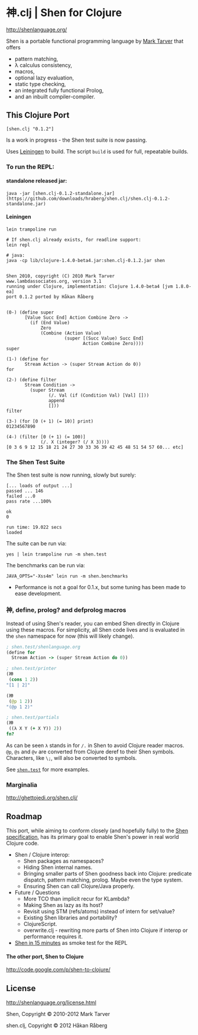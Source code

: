 # 神.clj | Shen for Clojure

http://shenlanguage.org/

Shen is a portable functional programming language by [Mark Tarver](http://www.lambdassociates.org/) that offers

* pattern matching,
* λ calculus consistency,
* macros,
* optional lazy evaluation,
* static type checking,
* an integrated fully functional Prolog,
* and an inbuilt compiler-compiler.


## This Clojure Port

`[shen.clj "0.1.2"]`

Is a work in progress - the Shen test suite is now passing.

Uses [Leiningen](https://github.com/technomancy/leiningen) to build.
The script `build` is used for full, repeatable builds.

### To run the REPL:

#### standalone released jar:

`java -jar [shen.clj-0.1.2-standalone.jar](https://github.com/downloads/hraberg/shen.clj/shen.clj-0.1.2-standalone.jar)`


#### Leiningen

    lein trampoline run

    # If shen.clj already exists, for readline support:
    lein repl

    # java:
    java -cp lib/clojure-1.4.0-beta4.jar:shen.clj-0.1.2.jar shen


    Shen 2010, copyright (C) 2010 Mark Tarver
    www.lambdassociates.org, version 3.1
    running under Clojure, implementation: Clojure 1.4.0-beta4 [jvm 1.8.0-ea]
    port 0.1.2 ported by Håkan Råberg


    (0-) (define super
           [Value Succ End] Action Combine Zero ->
             (if (End Value)
                 Zero
                 (Combine (Action Value)
                          (super [(Succ Value) Succ End]
                                 Action Combine Zero))))
    super

    (1-) (define for
           Stream Action -> (super Stream Action do 0))
    for

    (2-) (define filter
           Stream Condition ->
             (super Stream
                    (/. Val (if (Condition Val) [Val] []))
                    append
                    []))
    filter

    (3-) (for [0 (+ 1) (= 10)] print)
    01234567890

    (4-) (filter [0 (+ 1) (= 100)]
                 (/. X (integer? (/ X 3))))
    [0 3 6 9 12 15 18 21 24 27 30 33 36 39 42 45 48 51 54 57 60... etc]


### The Shen Test Suite

The Shen test suite is now running, slowly but surely:

    [... loads of output ...]
    passed ... 146
    failed ...0
    pass rate ...100%

    ok
    0

    run time: 19.022 secs
    loaded

The suite can be run via:

    yes | lein trampoline run -m shen.test


The benchmarks can be run via:

    JAVA_OPTS="-Xss4m" lein run -m shen.benchmarks


* Performance is not a goal for 0.1.x, but some tuning has been made to ease development.


### 神, define, prolog? and defprolog macros

Instead of using Shen's reader, you can embed Shen directly in Clojure using these macros.
For simplicity, all Shen code lives and is evaluated in the `shen` namespace for now (this will likely change).

```clojure
; shen.test/shenlanguage.org
(define for
  Stream Action -> (super Stream Action do 0))

; shen.test/printer
(神
 (cons 1 2))
"[1 | 2]"

(神
 (@p 1 2))
"(@p 1 2)"

; shen.test/partials
(神
 ((λ X Y (+ X Y)) 2))
fn?
```

As can be seen `λ` stands in for `/.` in Shen to avoid Clojure reader macros.
`@p`, `@s` and `@v` are converted from Clojure deref to their Shen symbols.
Characters, like `\;`, will also be converted to symbols.

See [`shen.test`](https://github.com/hraberg/shen.clj/blob/master/test/shen/test.clj) for more examples.


### Marginalia

http://ghettojedi.org/shen.clj/


## Roadmap

This port, while aiming to conform closely (and hopefully fully) to the [Shen specification](http://shenlanguage.org/Documentation/shendoc.htm), has its primary goal to enable Shen's power in real world Clojure code.

* Shen / Clojure interop:
  * Shen packages as namespaces?
  * Hiding Shen internal names.
  * Bringing smaller parts of Shen goodness back into Clojure: predicate dispatch, pattern matching, prolog. Maybe even the type system.
  * Ensuring Shen can call Clojure/Java properly.
* Future / Questions
  * More TCO than implicit recur for KLambda?
  * Making Shen as lazy as its host?
  * Revisit using STM (refs/atoms) instead of intern for set/value?
  * Existing Shen libraries and portability?
  * ClojureScript.
  * overwrite.clj - rewriting more parts of Shen into Clojure if interop or performance requires it.
* [Shen in 15 minutes](http://www.shenlanguage.org/learn-shen/tutorials/shen_in_15mins.html#shen-in-15mins) as smoke test for the REPL


#### The other port, Shen to Clojure

http://code.google.com/p/shen-to-clojure/

## License

http://shenlanguage.org/license.html

Shen, Copyright © 2010-2012 Mark Tarver

shen.clj, Copyright © 2012 Håkan Råberg
